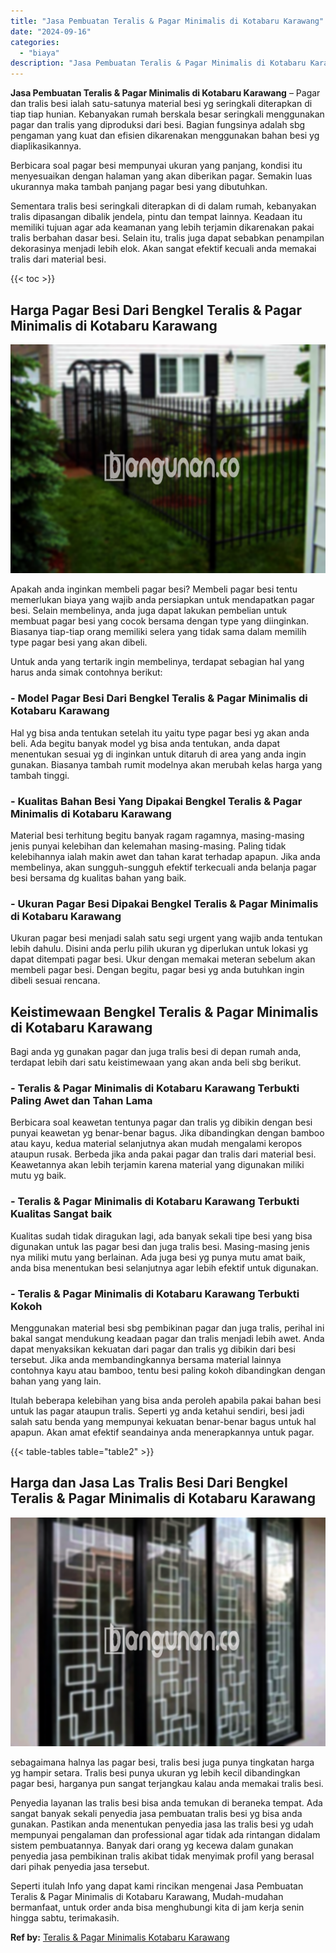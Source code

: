 ```yaml
---
title: "Jasa Pembuatan Teralis & Pagar Minimalis di Kotabaru Karawang"
date: "2024-09-16"
categories: 
  - "biaya"
description: "Jasa Pembuatan Teralis & Pagar Minimalis di Kotabaru Karawang. Seperti itulah Info yang dapat kami rincikan mengenai Jasa Pembuatan Teralis & Pagar Minimalis..."
---
```


**Jasa Pembuatan Teralis & Pagar Minimalis di Kotabaru Karawang** – Pagar dan tralis besi ialah satu-satunya material besi yg seringkali diterapkan di tiap tiap hunian. Kebanyakan rumah berskala besar seringkali menggunakan pagar dan tralis yang diproduksi dari besi. Bagian fungsinya adalah sbg pengaman yang kuat dan efisien dikarenakan menggunakan bahan besi yg diaplikasikannya.

Berbicara soal pagar besi mempunyai ukuran yang panjang, kondisi itu menyesuaikan dengan halaman yang akan diberikan pagar. Semakin luas ukurannya maka tambah panjang pagar besi yang dibutuhkan.

Sementara tralis besi seringkali diterapkan di di dalam rumah, kebanyakan tralis dipasangan dibalik jendela, pintu dan tempat lainnya. Keadaan itu memiliki tujuan agar ada keamanan yang lebih terjamin dikarenakan pakai tralis berbahan dasar besi. Selain itu, tralis juga dapat sebabkan penampilan dekorasinya menjadi lebih elok. Akan sangat efektif kecuali anda memakai tralis dari material besi.

{{< toc >}}

## Harga Pagar Besi Dari Bengkel Teralis & Pagar Minimalis di Kotabaru Karawang

![Jasa Pembuatan Teralis & Pagar Minimalis di Kotabaru Karawang](/images/pagar-minimalis-murah-43.png)

Apakah anda inginkan membeli pagar besi? Membeli pagar besi tentu memerlukan biaya yang wajib anda persiapkan untuk mendapatkan pagar besi. Selain membelinya, anda juga dapat lakukan pembelian untuk membuat pagar besi yang cocok bersama dengan type yang diinginkan. Biasanya tiap-tiap orang memiliki selera yang tidak sama dalam memilih type pagar besi yang akan dibeli.

Untuk anda yang tertarik ingin membelinya, terdapat sebagian hal yang harus anda simak contohnya berikut:
### \- Model Pagar Besi Dari Bengkel Teralis & Pagar Minimalis di Kotabaru Karawang

Hal yg bisa anda tentukan setelah itu yaitu type pagar besi yg akan anda beli. Ada begitu banyak model yg bisa anda tentukan, anda dapat menentukan sesuai yg di inginkan untuk ditaruh di area yang anda ingin gunakan. Biasanya tambah rumit modelnya akan merubah kelas harga yang tambah tinggi.

### \- Kualitas Bahan Besi Yang Dipakai Bengkel Teralis & Pagar Minimalis di Kotabaru Karawang

Material besi terhitung begitu banyak ragam ragamnya, masing-masing jenis punyai kelebihan dan kelemahan masing-masing. Paling tidak kelebihannya ialah makin awet dan tahan karat terhadap apapun. Jika anda membelinya, akan sungguh-sungguh efektif terkecuali anda belanja pagar besi bersama dg kualitas bahan yang baik.

### \- Ukuran Pagar Besi Dipakai Bengkel Teralis & Pagar Minimalis di Kotabaru Karawang

Ukuran pagar besi menjadi salah satu segi urgent yang wajib anda tentukan lebih dahulu. Disini anda perlu pilih ukuran yg diperlukan untuk lokasi yg dapat ditempati pagar besi. Ukur dengan memakai meteran sebelum akan membeli pagar besi. Dengan begitu, pagar besi yg anda butuhkan ingin dibeli sesuai rencana.

## Keistimewaan Bengkel Teralis & Pagar Minimalis di Kotabaru Karawang

Bagi anda yg gunakan pagar dan juga tralis besi di depan rumah anda, terdapat lebih dari satu keistimewaan yang akan anda beli sbg berikut.

### \- Teralis & Pagar Minimalis di Kotabaru Karawang Terbukti Paling Awet dan Tahan Lama

Berbicara soal keawetan tentunya pagar dan tralis yg dibikin dengan besi punyai keawetan yg benar-benar bagus. Jika dibandingkan dengan bamboo atau kayu, kedua material selanjutnya akan mudah mengalami keropos ataupun rusak. Berbeda jika anda pakai pagar dan tralis dari material besi. Keawetannya akan lebih terjamin karena material yang digunakan miliki mutu yg baik.

### \- Teralis & Pagar Minimalis di Kotabaru Karawang Terbukti Kualitas Sangat baik

Kualitas sudah tidak diragukan lagi, ada banyak sekali tipe besi yang bisa digunakan untuk las pagar besi dan juga tralis besi. Masing-masing jenis nya miliki mutu yang berlainan. Ada juga besi yg punya mutu amat baik, anda bisa menentukan besi selanjutnya agar lebih efektif untuk digunakan.

### \- Teralis & Pagar Minimalis di Kotabaru Karawang Terbukti Kokoh

Menggunakan material besi sbg pembikinan pagar dan juga tralis, perihal ini bakal sangat mendukung keadaan pagar dan tralis menjadi lebih awet. Anda dapat menyaksikan kekuatan dari pagar dan tralis yg dibikin dari besi tersebut. Jika anda membandingkannya bersama material lainnya contohnya kayu atau bamboo, tentu besi paling kokoh dibandingkan dengan bahan yang yang lain.

Itulah beberapa kelebihan yang bisa anda peroleh apabila pakai bahan besi untuk las pagar ataupun tralis. Seperti yg anda ketahui sendiri, besi jadi salah satu benda yang mempunyai kekuatan benar-benar bagus untuk hal apapun. Akan amat efektif seandainya anda menerapkannya untuk pagar.

{{< table-tables table="table2" >}}

## Harga dan Jasa Las Tralis Besi Dari Bengkel Teralis & Pagar Minimalis di Kotabaru Karawang

![Jasa Pembuatan Teralis & Pagar Minimalis di Kotabaru Karawang](/images/teralis-minimalis-murah-02.png)

sebagaimana halnya las pagar besi, tralis besi juga punya tingkatan harga yg hampir setara. Tralis besi punya ukuran yg lebih kecil dibandingkan pagar besi, harganya pun sangat terjangkau kalau anda memakai tralis besi.

Penyedia layanan las tralis besi bisa anda temukan di beraneka tempat. Ada sangat banyak sekali penyedia jasa pembuatan tralis besi yg bisa anda gunakan. Pastikan anda menentukan penyedia jasa las tralis besi yg udah mempunyai pengalaman dan professional agar tidak ada rintangan didalam sistem pembuatannya. Banyak dari orang yg kecewa dalam gunakan penyedia jasa pembikinan tralis akibat tidak menyimak profil yang berasal dari pihak penyedia jasa tersebut.

Seperti itulah Info yang dapat kami rincikan mengenai Jasa Pembuatan Teralis & Pagar Minimalis di Kotabaru Karawang, Mudah-mudahan bermanfaat, untuk order anda bisa menghubungi kita di jam kerja senin hingga sabtu, terimakasih.

**Ref by:** [Teralis & Pagar Minimalis Kotabaru Karawang](https://id.wikipedia.org/wiki/Teralis)

